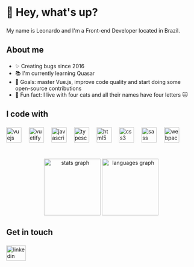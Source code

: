 <h1 align="left">👋 Hey, what's up?</h1>

###

<p align="left">My name is Leonardo and I'm a Front-end Developer located in Brazil.</p>

###

<h2 align="left">About me</h2>

###

<ul align="left">
  <li>✨ Creating bugs since 2016</li>
  <li>📚 I'm currently learning Quasar</li>
  <li>🎯 Goals: master Vue.js, improve code quality and start doing some open-source contributions</li>
  <li>🎲 Fun fact: I live with four cats and all their names have four letters 🐱</li>
</ul>

###

<h2 align="left">I code with</h2>

###

<div align="left">
  <img src="https://cdn.jsdelivr.net/gh/devicons/devicon/icons/vuejs/vuejs-original.svg" height="40" alt="vuejs logo"  />
  <img width="12" />
  <img src="https://cdn.jsdelivr.net/gh/devicons/devicon/icons/vuetify/vuetify-original.svg" height="40" alt="vuetify logo"  />
  <img width="12" />
  <img src="https://cdn.jsdelivr.net/gh/devicons/devicon/icons/javascript/javascript-original.svg" height="40" alt="javascript logo"  />
  <img width="12" />
  <img src="https://cdn.jsdelivr.net/gh/devicons/devicon/icons/typescript/typescript-original.svg" height="40" alt="typescript logo"  />
  <img width="12" />
  <img src="https://cdn.jsdelivr.net/gh/devicons/devicon/icons/html5/html5-original.svg" height="40" alt="html5 logo"  />
  <img width="12" />
  <img src="https://cdn.jsdelivr.net/gh/devicons/devicon/icons/css3/css3-original.svg" height="40" alt="css3 logo"  />
  <img width="12" />
  <img src="https://cdn.jsdelivr.net/gh/devicons/devicon/icons/sass/sass-original.svg" height="40" alt="sass logo"  />
  <img width="12" />
  <img src="https://cdn.jsdelivr.net/gh/devicons/devicon/icons/webpack/webpack-original.svg" height="40" alt="webpack logo"  />
</div>

###

<br />

<div align="center" width="100%">
  <img src="https://github-readme-stats.vercel.app/api?username=leonardoviniciusmaciel&hide_title=false&hide_rank=false&show_icons=true&include_all_commits=true&count_private=true&disable_animations=false&theme=dracula&locale=en&hide_border=false&order=1" height="150" alt="stats graph"  />
  <img src="https://github-readme-stats.vercel.app/api/top-langs?username=leonardoviniciusmaciel&locale=en&hide_title=false&layout=compact&card_width=320&langs_count=5&theme=dracula&hide_border=false&order=2" height="150" alt="languages graph"  />
  <!--<img src="https://streak-stats.demolab.com?user=leonardoviniciusmaciel&locale=en&mode=weekly&theme=dracula&hide_border=false&border_radius=5&order=3" height="150" alt="streak graph"  />-->
</div>

<h2 align="left">Get in touch</h2>

###

<div align="left">
  <a href="https://www.linkedin.com/in/leonardovm/" target="_blank">
    <img src="https://raw.githubusercontent.com/maurodesouza/profile-readme-generator/master/src/assets/icons/social/linkedin/default.svg" width="52" height="40" alt="linkedin logo"  />
  </a>
</div>

###
